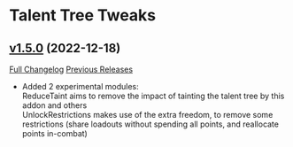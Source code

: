 # Talent Tree Tweaks

## [v1.5.0](https://github.com/Numynum/TalentTreeTweaks/tree/v1.5.0) (2022-12-18)
[Full Changelog](https://github.com/Numynum/TalentTreeTweaks/compare/v1.4.4...v1.5.0) [Previous Releases](https://github.com/Numynum/TalentTreeTweaks/releases)

- Added 2 experimental modules:  
    ReduceTaint aims to remove the impact of tainting the talent tree by this addon and others  
    UnlockRestrictions makes use of the extra freedom, to remove some restrictions (share loadouts without spending all points, and reallocate points in-combat)  
